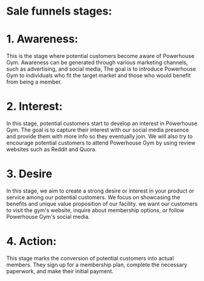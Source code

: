# Sale funnels stages:
# 1. Awareness: 
This is the stage where potential customers become aware of Powerhouse Gym. Awareness can be generated through various marketing channels, such as advertising, and social media, The goal is to introduce Powerhouse Gym to individuals who fit the target market and those who would benefit from being a member.

# 2. Interest:

In this stage, potential customers start to develop an interest in Powerhouse Gym. The goal is to capture their interest with our social media presence and provide them with more info so they eventually join. We will also try to encourage potential customers to attend Powerhouse Gym by using review websites such as Reddit and Quora.

# 3. Desire 

In this stage, we aim to create a strong desire or interest in your product or service among our potential customers. We focus on showcasing the benefits and unique value proposition of our facility. we want our customers to visit the gym's website, inquire about membership options, or follow Powerhouse Gym's social media.


# 4. Action:
This stage marks the conversion of potential customers into actual members. They sign up for a membership plan, complete the necessary paperwork, and make their initial payment. 

